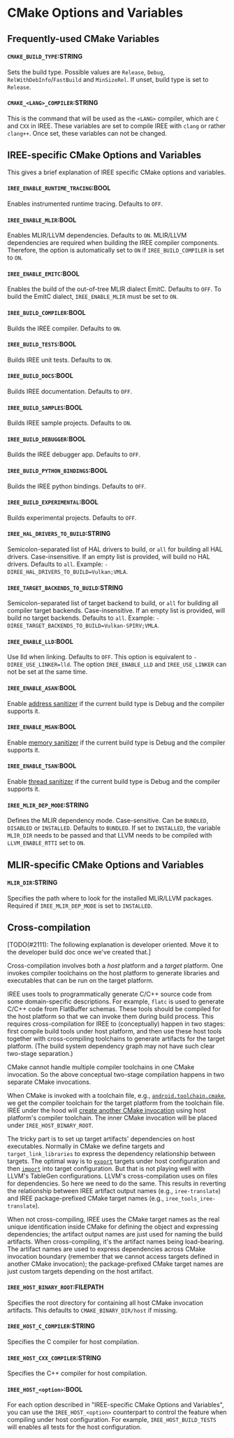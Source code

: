 # CMake Options and Variables

## Frequently-used CMake Variables

#### `CMAKE_BUILD_TYPE`:STRING

Sets the build type. Possible values are `Release`, `Debug`,
`RelWithDebInfo`/`FastBuild` and `MinSizeRel`. If unset, build type is set to
`Release`.

#### `CMAKE_<LANG>_COMPILER`:STRING

This is the command that will be used as the `<LANG>` compiler, which are `C`
and `CXX` in IREE. These variables are set to compile IREE with `clang` or
rather `clang++`. Once set, these variables can not be changed.

## IREE-specific CMake Options and Variables

This gives a brief explanation of IREE specific CMake options and variables.

#### `IREE_ENABLE_RUNTIME_TRACING`:BOOL

Enables instrumented runtime tracing. Defaults to `OFF`.

#### `IREE_ENABLE_MLIR`:BOOL

Enables MLIR/LLVM dependencies. Defaults to `ON`. MLIR/LLVM dependencies are
required when building the IREE compiler components. Therefore, the option is
automatically set to `ON` if `IREE_BUILD_COMPILER` is set to `ON`.

#### `IREE_ENABLE_EMITC`:BOOL

Enables the build of the out-of-tree MLIR dialect EmitC. Defaults to `OFF`. To
build the EmitC dialect, `IREE_ENABLE_MLIR` must be set to `ON`.

#### `IREE_BUILD_COMPILER`:BOOL

Builds the IREE compiler. Defaults to `ON`.

#### `IREE_BUILD_TESTS`:BOOL

Builds IREE unit tests. Defaults to `ON`.

#### `IREE_BUILD_DOCS`:BOOL

Builds IREE documentation. Defaults to `OFF`.

#### `IREE_BUILD_SAMPLES`:BOOL

Builds IREE sample projects. Defaults to `ON`.

#### `IREE_BUILD_DEBUGGER`:BOOL

Builds the IREE debugger app. Defaults to `OFF`.

#### `IREE_BUILD_PYTHON_BINDINGS`:BOOL

Builds the IREE python bindings. Defaults to `OFF`.

#### `IREE_BUILD_EXPERIMENTAL`:BOOL

Builds experimental projects. Defaults to `OFF`.

#### `IREE_HAL_DRIVERS_TO_BUILD`:STRING

Semicolon-separated list of HAL drivers to build, or `all` for building all HAL
drivers. Case-insensitive. If an empty list is provided, will build no HAL
drivers. Defaults to `all`. Example: `-DIREE_HAL_DRIVERS_TO_BUILD=Vulkan;VMLA`.

#### `IREE_TARGET_BACKENDS_TO_BUILD`:STRING

Semicolon-separated list of target backend to build, or `all` for building all
compiler target backends. Case-insensitive. If an empty list is provided, will
build no target backends. Defaults to `all`. Example:
`-DIREE_TARGET_BACKENDS_TO_BUILD=Vulkan-SPIRV;VMLA`.

#### `IREE_ENABLE_LLD`:BOOL

Use lld when linking. Defaults to `OFF`. This option is equivalent to
`-DIREE_USE_LINKER=lld`. The option `IREE_ENABLE_LLD` and `IREE_USE_LINKER` can
not be set at the same time.

#### `IREE_ENABLE_ASAN`:BOOL

Enable [address sanitizer](https://clang.llvm.org/docs/AddressSanitizer.html) if
the current build type is Debug and the compiler supports it.

#### `IREE_ENABLE_MSAN`:BOOL

Enable [memory sanitizer](https://clang.llvm.org/docs/MemorySanitizer.html) if
the current build type is Debug and the compiler supports it.

#### `IREE_ENABLE_TSAN`:BOOL

Enable [thread sanitizer](https://clang.llvm.org/docs/ThreadSanitizer.html) if
the current build type is Debug and the compiler supports it.

#### `IREE_MLIR_DEP_MODE`:STRING

Defines the MLIR dependency mode. Case-sensitive. Can be `BUNDLED`, `DISABLED`
or `INSTALLED`. Defaults to `BUNDLED`. If set to `INSTALLED`, the variable
`MLIR_DIR` needs to be passed and that LLVM needs to be compiled with
`LLVM_ENABLE_RTTI` set to `ON`.

## MLIR-specific CMake Options and Variables

#### `MLIR_DIR`:STRING

Specifies the path where to look for the installed MLIR/LLVM packages. Required
if `IREE_MLIR_DEP_MODE` is set to `INSTALLED`.

## Cross-compilation

[TODO(#2111): The following explanation is developer oriented. Move it to the
developer build doc once we've created that.]

Cross-compilation involves both a *host* platform and a *target* platform. One
invokes compiler toolchains on the host platform to generate libraries and
executables that can be run on the target platform.

IREE uses tools to programmatically generate C/C++ source code from some
domain-specific descriptions. For example, `flatc` is used to generate C/C++
code from FlatBuffer schemas. These tools should be compiled for the host
platform so that we can invoke them during build process. This requires
cross-compilation for IREE to (conceptually) happen in two stages: first compile
build tools under host platform, and then use these host tools together with
cross-compiling toolchains to generate artifacts for the target platform. (The
build system dependency graph may not have such clear two-stage separation.)

CMake cannot handle multiple compiler toolchains in one CMake invocation. So the
above conceptual two-stage compilation happens in two separate CMake
invocations.

When CMake is invoked with a toolchain file, e.g.,
[`android.toolchain.cmake`](https://android.googlesource.com/platform/ndk/+/master/build/cmake/android.toolchain.cmake),
we get the compiler toolchain for the target platform from the toolchain file.
IREE under the hood will
[create another CMake invocation](https://github.com/google/iree/blob/main/build_tools/cmake/iree_cross_compile.cmake)
using host platform's compiler toolchain. The inner CMake invocation will be
placed under `IREE_HOST_BINARY_ROOT`.

The tricky part is to set up target artifacts' dependencies on host executables.
Normally in CMake we define targets and `target_link_libraries` to express the
dependency relationship between targets. The optimal way is to
[`export`](https://cmake.org/cmake/help/latest/command/export.html) targets
under host configuration and then
[`import`](https://cmake.org/cmake/help/latest/command/add_executable.html?highlight=import#imported-executables)
into target configuration. But that is not playing well with LLVM's TableGen
configurations. LLVM's cross-compilation uses on files for dependencies. So here
we need to do the same. This results in reverting the relationship between IREE
artifact output names (e.g., `iree-translate`) and IREE package-prefixed CMake
target names (e.g., `iree_tools_iree-translate`).

When not cross-compiling, IREE uses the CMake target names as the real unique
identification inside CMake for defining the object and expressing dependencies;
the artifact output names are just used for naming the build artifacts. When
cross-compiling, it's the artifact names being load-bearing. The artifact names
are used to express dependencies across CMake invocation boundary (remember that
we cannot access targets defined in another CMake invocation); the
package-prefixed CMake target names are just custom targets depending on the
host artifact.

#### `IREE_HOST_BINARY_ROOT`:FILEPATH

Specifies the root directory for containing all host CMake invocation artifacts.
This defaults to `CMAKE_BINARY_DIR/host` if missing.

#### `IREE_HOST_C_COMPILER`:STRING

Specifies the C compiler for host compilation.

#### `IREE_HOST_CXX_COMPILER`:STRING

Specifies the C++ compiler for host compilation.

#### `IREE_HOST_<option>`:BOOL

For each option described in "IREE-specific CMake Options and Variables", you
can use the `IREE_HOST_<option>` counterpart to control the feature when
compiling under host configuration. For example, `IREE_HOST_BUILD_TESTS` will
enables all tests for the host configuration.

